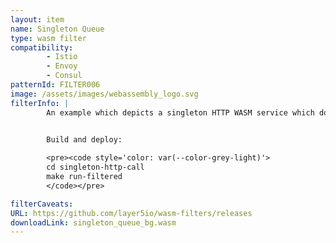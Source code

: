 ```yaml
---
layout: item
name: Singleton Queue
type: wasm filter
compatibility:
        - Istio
        - Envoy
        - Consul
patternId: FILTER006
image: /assets/images/webassembly_logo.svg
filterInfo: |
        An example which depicts a singleton HTTP WASM service which does an HTTP call once every 2 seconds.


        Build and deploy:
        
        <pre><code style='color: var(--color-grey-light)'>
        cd singleton-http-call
        make run-filtered
        </code></pre>

filterCaveats: 
URL: https://github.com/layer5io/wasm-filters/releases
downloadLink: singleton_queue_bg.wasm
---
```

